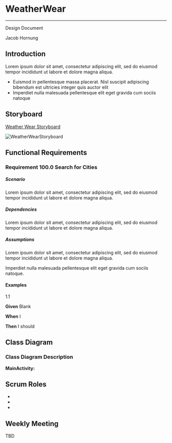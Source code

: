 # WeatherWear
---

Design Document

Jacob Hornung

## Introduction

Lorem ipsum dolor sit amet, consectetur adipiscing elit, sed do eiusmod tempor incididunt ut labore et dolore magna aliqua.

- Euismod in pellentesque massa placerat. Nisl suscipit adipiscing bibendum est ultricies integer quis auctor elit
- Imperdiet nulla malesuada pellentesque elit eget gravida cum sociis natoque

## Storyboard

[Weather Wear Storyboard](https://projects.invisionapp.com/prototype/WeatherWearStoryboard-ckkboe9z900bgk6015wl3uryu/play/7a2500d0)

![WeatherWearStoryboard](https://user-images.githubusercontent.com/54491123/105647698-6a261f80-5e75-11eb-9056-4555094fd501.png)

## Functional Requirements 

### Requirement 100.0 Search for Cities

##### Scenario

Lorem ipsum dolor sit amet, consectetur adipiscing elit, sed do eiusmod tempor incididunt ut labore et dolore magna aliqua.

##### Dependencies

Lorem ipsum dolor sit amet, consectetur adipiscing elit, sed do eiusmod tempor incididunt ut labore et dolore magna aliqua.

##### Assumptions

Lorem ipsum dolor sit amet, consectetur adipiscing elit, sed do eiusmod tempor incididunt ut labore et dolore magna aliqua.

Imperdiet nulla malesuada pellentesque elit eget gravida cum sociis natoque.

#### Examples

1.1

**Given** Blank

**When** I

**Then** I should

## Class Diagram

### Class Diagram Description

**MainActivity:**

## Scrum Roles

- 
- 
- 

## Weekly Meeting

TBD
